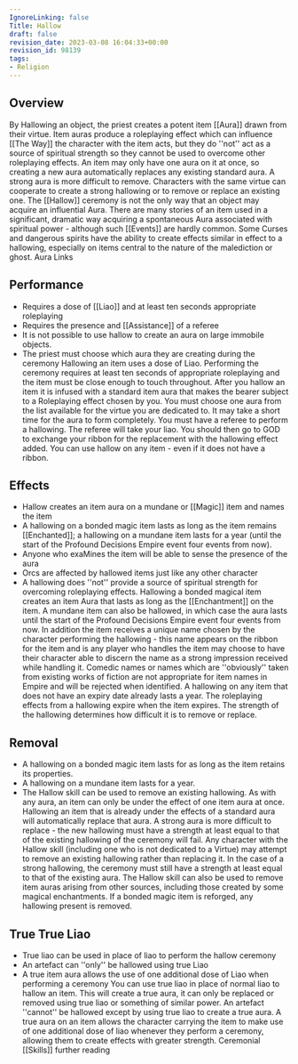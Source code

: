 ```yaml
---
IgnoreLinking: false
Title: Hallow
draft: false
revision_date: 2023-03-08 16:04:33+00:00
revision_id: 98139
tags:
- Religion
---
```


## Overview
By Hallowing an object, the priest creates a potent item [[Aura]] drawn from their virtue. Item auras produce a roleplaying effect which can influence [[The Way]] the character with the item acts, but they do ''not'' act as a source of spiritual strength so they cannot be used to overcome other roleplaying effects.
An item may only have one aura on it at once, so creating a new aura automatically replaces any existing standard aura. A strong aura is more difficult to remove. Characters with the same virtue can cooperate to create a strong hallowing or to remove or replace an existing one.
The [[Hallow]] ceremony is not the only way that an object may acquire an influential Aura. There are many stories of an item used in a significant, dramatic way acquiring a spontaneous Aura associated with spiritual power - although such [[Events]] are hardly common. Some Curses and dangerous spirits have the ability to create effects similar in effect to a hallowing, especially on items central to the nature of the malediction or ghost.
Aura Links
## Performance
* Requires a dose of [[Liao]] and at least ten seconds appropriate roleplaying
* Requires the presence and [[Assistance]] of a referee
* It is not possible to use hallow to create an aura on large immobile objects.
* The priest must choose which aura they are creating during the ceremony
Hallowing an item uses a dose of Liao. Performing the ceremony requires at least ten seconds of appropriate roleplaying and the item must be close enough to touch throughout.
After you hallow an item it is infused with a standard item aura that makes the bearer subject to a Roleplaying effect chosen by you. You must choose one aura from the list available for the virtue you are dedicated to. It may take a short time for the aura to form completely.
You must have a referee to perform a hallowing. The referee will take your liao. You should then go to GOD to exchange your ribbon for the replacement with the hallowing effect added.
You can use hallow on any item - even if it does not have a ribbon.
## Effects
* Hallow creates an item aura on a mundane or [[Magic]] item and names the item
* A hallowing on a bonded magic item lasts as long as the item remains [[Enchanted]]; a hallowing on a mundane item lasts for a year (until the start of the Profound Decisions Empire event four events from now).
* Anyone who exaMines the item will be able to sense the presence of the aura
* Orcs are affected by hallowed items just like any other character
* A hallowing does ''not'' provide a source of spiritual strength for overcoming roleplaying effects.
Hallowing a bonded magical item creates an item Aura that lasts as long as the [[Enchantment]] on the item. A mundane item can also be hallowed, in which case the aura lasts until the start of the Profound Decisions Empire event four events from now. 
In addition the item receives a unique name chosen by the character performing the hallowing - this name appears on the ribbon for the item and is any player who handles the item may choose to have their character able to discern the name as a strong impression received while handling it. Comedic names or names which are ''obviously'' taken from existing works of fiction are not appropriate for item names in Empire and will be rejected when identified.
A hallowing on any item that does not have an expiry date already lasts a year. The roleplaying effects from a hallowing expire when the item expires.
The strength of the hallowing determines how difficult it is to remove or replace.
## Removal
* A hallowing on a bonded magic item lasts for as long as the item retains its properties.
* A hallowing on a mundane item lasts for a year.
* The Hallow skill can be used to remove an existing hallowing.
As with any aura, an item can only be under the effect of one item aura at once. Hallowing an item that is already under the effects of a standard aura will automatically replace that aura. A strong aura is more difficult to replace - the new hallowing must have a strength at least equal to that of the existing hallowing of the ceremony will fail.
Any character with the Hallow skill (including one who is not dedicated to a Virtue) may attempt to remove an existing hallowing rather than replacing it. In the case of a strong hallowing, the ceremony must still have a strength at least equal to that of the existing aura.
The Hallow skill can also be used to remove item auras arising from other sources, including those created by some magical enchantments.
If a bonded magic item is reforged, any hallowing present is removed.
## True True Liao
* True liao can be used in place of liao to perform the hallow ceremony
* An artefact can ''only'' be hallowed using true Liao
* A true item aura allows the use of one additional dose of Liao when performing a ceremony
You can use true liao in place of normal liao to hallow an item. This will create a true aura, it can only be replaced or removed using true liao or something of similar power. An artefact ''cannot'' be hallowed except by using true liao to create a true aura.
A true aura on an item allows the character carrying the item to make use of one additional dose of liao whenever they perform a ceremony, allowing them to create effects with greater strength. 
Ceremonial [[Skills]] further reading